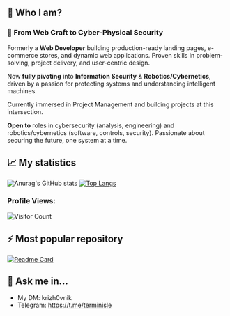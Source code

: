 
<!--
**cyberpsychoz/cyberpsychoz** is a ✨ _special_ ✨ repository because its `README.md` (this file) appears on your GitHub profile.

Here are some ideas to get you started:

- 🔭 I’m currently working on ...
- 🌱 I’m currently learning ...
- 👯 I’m looking to collaborate on ...
- 🤔 I’m looking for help with ...
- 💬 Ask me about ...
- 📫 How to reach me: ...
- 😄 Pronouns: ...
- ⚡ Fun fact: ...
-->
## 🔭 Who I am? 

### 🔐 From Web Craft to Cyber-Physical Security

Formerly a **Web Developer** building production-ready landing pages, e-commerce stores, and dynamic web applications. Proven skills in problem-solving, project delivery, and user-centric design.

Now **fully pivoting** into **Information Security** & **Robotics/Cybernetics**, driven by a passion for protecting systems and understanding intelligent machines. 

Currently immersed in Project Management and building projects at this intersection.

**Open to** roles in cybersecurity (analysis, engineering) and robotics/cybernetics (software, controls, security). Passionate about securing the future, one system at a time.

## 📈 My statistics

![Anurag's GitHub stats](https://github-readme-stats.vercel.app/api?username=cyberpsychoz&theme=default&show_icons=true) 
[![Top Langs](https://github-readme-stats.vercel.app/api/top-langs/?username=cyberpsychoz&layout=compact)](https://github.com/anuraghazra/github-readme-stats)

### Profile Views:
![Visitor Count](https://profile-counter.glitch.me/cyberpsychoze/count.svg)

## ⚡ Most popular repository

[![Readme Card](https://github-readme-stats.vercel.app/api/pin/?username=cyberpsychoz&repo=garrysmod_falloutrp_helix)](https://github.com/cyberpsychoz/garrysmod_falloutrp_helix)

## 💬 Ask me in...

- My DM: krizh0vnik
- Telegram: https://t.me/terminisle
